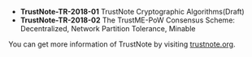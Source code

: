 - **TrustNote-TR-2018-01** TrustNote Cryptographic Algorithms(Draft)
- **TrustNote-TR-2018-02** The TrustME-PoW Consensus Scheme: Decentralized, Network Partition Tolerance, Minable

You can get more information of TrustNote by visiting [trustnote.org](https://trustnote.org).
